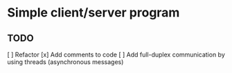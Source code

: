 # Simple client/server program


## TODO

[ ] Refactor
[x] Add comments to code
[ ] Add full-duplex communication by using threads (asynchronous messages)
